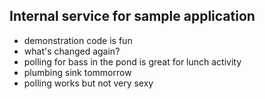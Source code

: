 ## Internal service for sample application
- demonstration code is fun
- what's changed again?
- polling for bass in the pond is great for lunch activity
- plumbing sink tommorrow
- polling works but not very sexy
